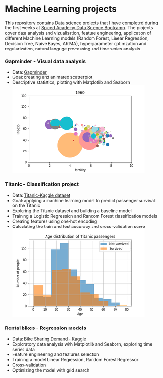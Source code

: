 # Machine Learning projects

This repository contains Data science projects that I have completed during the first weeks at [Spiced Academy Data Science Bootcamp](https://www.spiced-academy.com/en). The projects cover data analysis and vizualisation, feature engineering, application of different Machine Learning models (Random Forest, Linear Regression, Decision Tree, Naive Bayes, ARIMA), hyperparameter optimzation and regularization, natural languge processing and time series analysis.

### Gapminder - Visual data analysis 
* Data: [Gapminder](https://www.gapminder.org/data/)
* Goal: creating and animated scatterplot
* Descriptive statistics, plotting with Matplotlib and Seaborn
![Alt Text](https://github.com/madinamarat/machine_learning_projects/blob/master/01_animated_scatterplot/output.gif)

### Titanic - Classification project
* Data: [Titanic-Kaggle dataset](https://www.kaggle.com/c/titanic/data)
* Goal: applying a machine learning model to predict passenger survival on the Titanic
* Exploring the Titanic dataset and building a baseline model
* Training a Logistic Regression and Random Forest classification models
* Creating features using one-hot encoding
* Calculating the train and test accuracy and cross-validation score
![Alt Text](https://github.com/madinamarat/machine_learning_projects/blob/master/02_titanic/data/age_distribution.png)

### Rental bikes - Regression models
* Data: [Bike Sharing Demand - Kaggle](https://www.kaggle.com/c/bike-sharing-demand/data)
* Exploratory data analysis with Matplotlib and Seaborn, exploring time series data
* Feature engineering and features selection
* Training a model Linear Regression, Random Forest Regressor
* Cross-validation
* Optimizing the model with grid search



